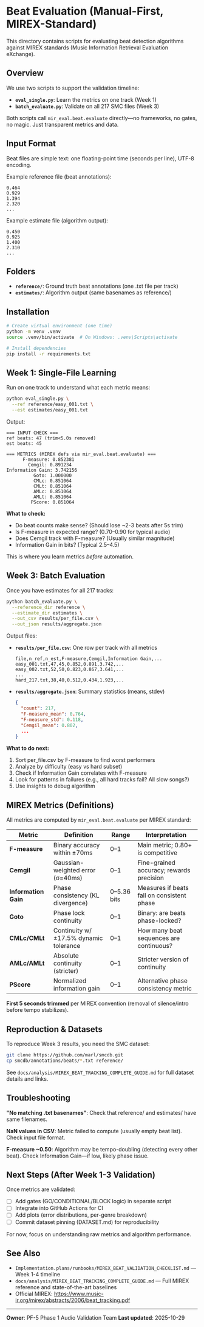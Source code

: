 # Beat Evaluation (Manual-First, MIREX-Standard)

This directory contains scripts for evaluating beat detection algorithms against MIREX standards (Music Information Retrieval Evaluation eXchange).

## Overview

We use two scripts to support the validation timeline:
- **`eval_single.py`**: Learn the metrics on one track (Week 1)
- **`batch_evaluate.py`**: Validate on all 217 SMC files (Week 3)

Both scripts call `mir_eval.beat.evaluate` directly—no frameworks, no gates, no magic. Just transparent metrics and data.

## Input Format

Beat files are simple text: one floating-point time (seconds per line), UTF-8 encoding.

Example reference file (beat annotations):
```
0.464
0.929
1.394
2.320
...
```

Example estimate file (algorithm output):
```
0.450
0.925
1.400
2.310
...
```

## Folders

- **`reference/`**: Ground truth beat annotations (one .txt file per track)
- **`estimates/`**: Algorithm output (same basenames as reference/)

## Installation

```bash
# Create virtual environment (one time)
python -m venv .venv
source .venv/bin/activate  # On Windows: .venv\Scripts\activate

# Install dependencies
pip install -r requirements.txt
```

## Week 1: Single-File Learning

Run on one track to understand what each metric means:

```bash
python eval_single.py \
  --ref reference/easy_001.txt \
  --est estimates/easy_001.txt
```

Output:
```
=== INPUT CHECK ===
ref beats: 47 (trim<5.0s removed)
est beats: 45

=== METRICS (MIREX defs via mir_eval.beat.evaluate) ===
      F-measure: 0.852381
        Cemgil: 0.891234
Information Gain: 3.742156
          Goto: 1.000000
          CMLc: 0.851064
          CMLt: 0.851064
          AMLc: 0.851064
          AMLt: 0.851064
         PScore: 0.851064
```

**What to check:**
- Do beat counts make sense? (Should lose ~2-3 beats after 5s trim)
- Is F-measure in expected range? (0.70–0.90 for typical audio)
- Does Cemgil track with F-measure? (Usually similar magnitude)
- Information Gain in bits? (Typical 2.5–4.5)

This is where you learn metrics *before* automation.

## Week 3: Batch Evaluation

Once you have estimates for all 217 tracks:

```bash
python batch_evaluate.py \
  --reference_dir reference \
  --estimate_dir estimates \
  --out_csv results/per_file.csv \
  --out_json results/aggregate.json
```

Output files:
- **`results/per_file.csv`**: One row per track with all metrics
  ```
  file,n_ref,n_est,F-measure,Cemgil,Information Gain,...
  easy_001.txt,47,45,0.852,0.891,3.742,...
  easy_002.txt,52,50,0.823,0.867,3.641,...
  ...
  hard_217.txt,38,40,0.512,0.434,1.923,...
  ```

- **`results/aggregate.json`**: Summary statistics (means, stdev)
  ```json
  {
    "count": 217,
    "F-measure_mean": 0.764,
    "F-measure_std": 0.118,
    "Cemgil_mean": 0.802,
    ...
  }
  ```

**What to do next:**
1. Sort per_file.csv by F-measure to find worst performers
2. Analyze by difficulty (easy vs hard subset)
3. Check if Information Gain correlates with F-measure
4. Look for patterns in failures (e.g., all hard tracks fail? All slow songs?)
5. Use insights to debug algorithm

## MIREX Metrics (Definitions)

All metrics are computed by `mir_eval.beat.evaluate` per MIREX standard:

| Metric | Definition | Range | Interpretation |
|--------|-----------|-------|-----------------|
| **F-measure** | Binary accuracy within ±70ms | 0–1 | Main metric; 0.80+ is competitive |
| **Cemgil** | Gaussian-weighted error (σ=40ms) | 0–1 | Fine-grained accuracy; rewards precision |
| **Information Gain** | Phase consistency (KL divergence) | 0–5.36 bits | Measures if beats fall on consistent phase |
| **Goto** | Phase lock continuity | 0–1 | Binary: are beats phase-locked? |
| **CMLc/CMLt** | Continuity w/ ±17.5% dynamic tolerance | 0–1 | How many beat sequences are continuous? |
| **AMLc/AMLt** | Absolute continuity (stricter) | 0–1 | Stricter version of continuity |
| **PScore** | Normalized information gain | 0–1 | Alternative phase consistency metric |

**First 5 seconds trimmed** per MIREX convention (removal of silence/intro before tempo stabilizes).

## Reproduction & Datasets

To reproduce Week 3 results, you need the SMC dataset:
```bash
git clone https://github.com/marl/smcdb.git
cp smcdb/annotations/beats/*.txt reference/
```

See `docs/analysis/MIREX_BEAT_TRACKING_COMPLETE_GUIDE.md` for full dataset details and links.

## Troubleshooting

**"No matching .txt basenames"**: Check that reference/ and estimates/ have same filenames.

**NaN values in CSV**: Metric failed to compute (usually empty beat list). Check input file format.

**F-measure ~0.50**: Algorithm may be tempo-doubling (detecting every other beat). Check Information Gain—if low, likely phase issue.

## Next Steps (After Week 1-3 Validation)

Once metrics are validated:
- [ ] Add gates (GO/CONDITIONAL/BLOCK logic) in separate script
- [ ] Integrate into GitHub Actions for CI
- [ ] Add plots (error distributions, per-genre breakdown)
- [ ] Commit dataset pinning (DATASET.md) for reproducibility

For now, focus on understanding raw metrics and algorithm performance.

## See Also

- `Implementation.plans/runbooks/MIREX_BEAT_VALIDATION_CHECKLIST.md` — Week 1-4 timeline
- `docs/analysis/MIREX_BEAT_TRACKING_COMPLETE_GUIDE.md` — Full MIREX reference and state-of-the-art baselines
- Official MIREX: https://www.music-ir.org/mirex/abstracts/2006/beat_tracking.pdf

---

**Owner**: PF-5 Phase 1 Audio Validation Team
**Last updated**: 2025-10-29

